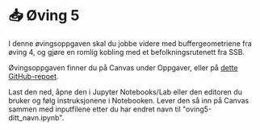 # 📥 Øving 5

I denne øvingsoppgaven skal du jobbe videre med buffergeometriene fra øving 4, og gjøre en romlig kobling med et befolkningsrutenett fra SSB.

Øvingsoppgaven finner du på Canvas under Oppgaver, eller på [dette GitHub-repoet](https://github.com/GMGI221/gmgi221-oving).

Last den ned, åpne den i Jupyter Notebooks/Lab eller den editoren du bruker og følg instruksjonene i Notebooken. Lever den så inn på Canvas sammen med inputfilene etter du har endret navn til "oving5-ditt_navn.ipynb".

